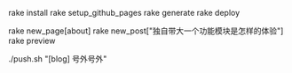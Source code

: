 rake install
rake setup_github_pages 
rake generate
rake deploy

rake new_page[about]
rake new_post["独自带大一个功能模块是怎样的体验"]
rake preview

./push.sh "[blog] 号外号外"
